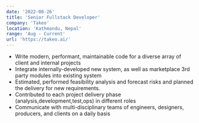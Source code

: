 ```yaml
---
date: '2022-08-26'
title: 'Senior Fullstack Developer'
company: 'Takeo'
location: 'Kathmandu, Nepal'
range: 'Aug - Current'
url: 'https://takeo.ai/'
---
```


- Write modern, performant, maintainable code for a diverse array of client and internal projects
- Integrate internally-developed new system, as well as marketplace 3rd party
  modules into existing system
- Estimated, performed feasibility analysis and forecast risks and planned the delivery
  for new requirements.
- Contributed to each project delivery phase (analysis,development,test,ops) in
  different roles
- Communicate with multi-disciplinary teams of engineers, designers, producers, and clients on a daily basis
